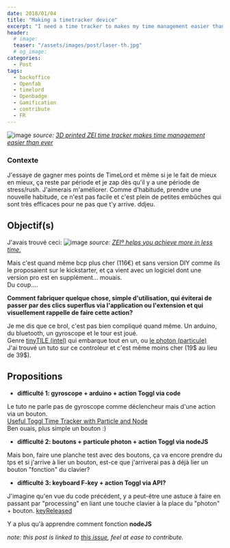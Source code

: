 ```yaml
---
date: 2018/01/04
title: "Making a timetracker device"
excerpt: "I need a time tracker to makes my time management easier than ever"
header:
  # image:
  teaser: "/assets/images/post/laser-th.jpg"
  # og_image:
categories:
  - Post
tags:
  - backoffice
  - Openfab
  - timelord
  - Openbadge
  - Gamification
  - contribute
  - FR
---
```


![image](https://user-images.githubusercontent.com/12049360/34566976-d724690a-f160-11e7-95a8-524f1e7ea4f6.png)
 *source: [3D printed ZEI time tracker makes time management easier than ever](http://www.3ders.org/articles/20161026-3d-printed-zei-time-tracker-makes-time-management-easier-than-ever.html)*

### Contexte
J'essaye de gagner mes points de TimeLord et même si je le fait de mieux en mieux, ça reste par période et je zap dès qu'il y a une période de stress/rush. J'aimerais m'améliorer.
Comme d'habitude, prendre une nouvelle habitude, ce n'est pas facile et c'est plein de petites embûches qui sont très efficaces pour ne pas que t'y arrive. ddjeu.

## Objectif(s)
J'avais trouvé ceci:
![image](https://user-images.githubusercontent.com/12049360/34565173-0b05db8e-f15a-11e7-8a00-1c680d93bb4f.png)
*source: [ZEIº helps you achieve more in less time.](https://timeular.com/)*

Mais c'est quand même bcp plus cher (116€) et sans version DIY comme ils le proposaient sur le kickstarter, et ça vient avec un logiciel dont une version pro est en supplément... mouais.  
Du coup....   

**Comment fabriquer quelque chose, simple d'utilisation, qui éviterai de passer par des clics superflus via l'application ou l'extension et qui visuellement rappelle de faire cette action?**

Je me dis que ce brol, c'est pas bien compliqué quand même. Un arduino, du bluetooth, un gyroscope et le tour est joué.    
Genre [tinyTILE (intel)](https://www.sparkfun.com/products/14281) qui embarque tout en un, ou [le photon (particule)](https://www.sparkfun.com/products/13764)  
J'ai trouvé un tuto sur ce controleur et c'est même moins cher (19$ au lieu de 39$).

## Propositions
- **difficulté 1: gyroscope + arduino + action Toggl via code**

Le tuto ne parle pas de gyroscope comme déclencheur mais d'une action via un bouton.  
[Useful Toggl Time Tracker with Particle and Node](https://www.sitepoint.com/how-to-make-a-useful-toggl-time-tracker-with-particle-and-node/)   
Ben ouais, plus simple un bouton :)
- **difficulté 2: boutons + particule photon + action Toggl via nodeJS**

Mais bon, faire une planche test avec des boutons, ça va encore prendre du tps et si j'arrive à lier un bouton, est-ce que j'arriverai pas à déjà lier un bouton "fonction" du clavier?   

- **difficulté 3: keyboard F-key + action Toggl via API?**

J'imagine qu'en vue du code précédent, y a peut-être une astuce à faire en passant par "processing" en liant une touche clavier à la place du "photon" + bouton.
[keyReleased](https://processing.org/reference/keyReleased_.html)  

Y a plus qu'à apprendre comment fonction **nodeJS**


*note: this post is linked to [this issue](https://github.com/nicolasdb/nicolasdb.github.io/issues/21), feel at ease to contribute.*
